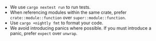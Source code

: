 -   We use `cargo nextest run` to run tests.
-   When referencing modules within the same crate, prefer `crate::module::function` over `super::module::function`.
-   Use `cargo +nightly fmt` to format your code.
-   We avoid introducing panics where possible. If you must introduce a panic, prefer `expect` over `unwrap`.
